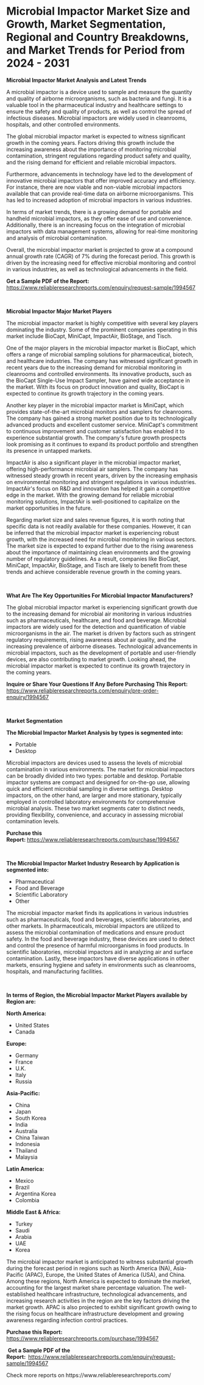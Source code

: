<p><h1>Microbial Impactor Market Size and Growth, Market Segmentation, Regional and Country Breakdowns, and Market Trends for Period from 2024 -  2031</h1></p><p><strong>Microbial Impactor Market Analysis and Latest Trends</strong></p>
<p><p>A microbial impactor is a device used to sample and measure the quantity and quality of airborne microorganisms, such as bacteria and fungi. It is a valuable tool in the pharmaceutical industry and healthcare settings to ensure the safety and quality of products, as well as control the spread of infectious diseases. Microbial impactors are widely used in cleanrooms, hospitals, and other controlled environments.</p><p>The global microbial impactor market is expected to witness significant growth in the coming years. Factors driving this growth include the increasing awareness about the importance of monitoring microbial contamination, stringent regulations regarding product safety and quality, and the rising demand for efficient and reliable microbial impactors.</p><p>Furthermore, advancements in technology have led to the development of innovative microbial impactors that offer improved accuracy and efficiency. For instance, there are now viable and non-viable microbial impactors available that can provide real-time data on airborne microorganisms. This has led to increased adoption of microbial impactors in various industries.</p><p>In terms of market trends, there is a growing demand for portable and handheld microbial impactors, as they offer ease of use and convenience. Additionally, there is an increasing focus on the integration of microbial impactors with data management systems, allowing for real-time monitoring and analysis of microbial contamination.</p><p>Overall, the microbial impactor market is projected to grow at a compound annual growth rate (CAGR) of 7% during the forecast period. This growth is driven by the increasing need for effective microbial monitoring and control in various industries, as well as technological advancements in the field.</p></p>
<p><strong>Get a Sample PDF of the Report:&nbsp;</strong> <a href="https://www.reliableresearchreports.com/enquiry/request-sample/1994567">https://www.reliableresearchreports.com/enquiry/request-sample/1994567</a></p>
<p>&nbsp;</p>
<p><strong>Microbial Impactor Major Market Players</strong></p>
<p><p>The microbial impactor market is highly competitive with several key players dominating the industry. Some of the prominent companies operating in this market include BioCapt, MiniCapt, ImpactAir, BioStage, and Tisch.</p><p>One of the major players in the microbial impactor market is BioCapt, which offers a range of microbial sampling solutions for pharmaceutical, biotech, and healthcare industries. The company has witnessed significant growth in recent years due to the increasing demand for microbial monitoring in cleanrooms and controlled environments. Its innovative products, such as the BioCapt Single-Use Impact Sampler, have gained wide acceptance in the market. With its focus on product innovation and quality, BioCapt is expected to continue its growth trajectory in the coming years.</p><p>Another key player in the microbial impactor market is MiniCapt, which provides state-of-the-art microbial monitors and samplers for cleanrooms. The company has gained a strong market position due to its technologically advanced products and excellent customer service. MiniCapt's commitment to continuous improvement and customer satisfaction has enabled it to experience substantial growth. The company's future growth prospects look promising as it continues to expand its product portfolio and strengthen its presence in untapped markets.</p><p>ImpactAir is also a significant player in the microbial impactor market, offering high-performance microbial air samplers. The company has witnessed steady growth in recent years, driven by the increasing emphasis on environmental monitoring and stringent regulations in various industries. ImpactAir's focus on R&D and innovation has helped it gain a competitive edge in the market. With the growing demand for reliable microbial monitoring solutions, ImpactAir is well-positioned to capitalize on the market opportunities in the future.</p><p>Regarding market size and sales revenue figures, it is worth noting that specific data is not readily available for these companies. However, it can be inferred that the microbial impactor market is experiencing robust growth, with the increased need for microbial monitoring in various sectors. The market size is expected to expand further due to the rising awareness about the importance of maintaining clean environments and the growing number of regulatory guidelines. As a result, companies like BioCapt, MiniCapt, ImpactAir, BioStage, and Tisch are likely to benefit from these trends and achieve considerable revenue growth in the coming years.</p></p>
<p>&nbsp;</p>
<p><strong>What Are The Key Opportunities For Microbial Impactor Manufacturers?</strong></p>
<p><p>The global microbial impactor market is experiencing significant growth due to the increasing demand for microbial air monitoring in various industries such as pharmaceuticals, healthcare, and food and beverage. Microbial impactors are widely used for the detection and quantification of viable microorganisms in the air. The market is driven by factors such as stringent regulatory requirements, rising awareness about air quality, and the increasing prevalence of airborne diseases. Technological advancements in microbial impactors, such as the development of portable and user-friendly devices, are also contributing to market growth. Looking ahead, the microbial impactor market is expected to continue its growth trajectory in the coming years.</p></p>
<p><strong>Inquire or Share Your Questions If Any Before Purchasing This Report:</strong> <a href="https://www.reliableresearchreports.com/enquiry/pre-order-enquiry/1994567">https://www.reliableresearchreports.com/enquiry/pre-order-enquiry/1994567</a></p>
<p>&nbsp;</p>
<p><strong>Market Segmentation</strong></p>
<p><strong>The Microbial Impactor Market Analysis by types is segmented into:</strong></p>
<p><ul><li>Portable</li><li>Desktop</li></ul></p>
<p><p>Microbial impactors are devices used to assess the levels of microbial contamination in various environments. The market for microbial impactors can be broadly divided into two types: portable and desktop. Portable impactor systems are compact and designed for on-the-go use, allowing quick and efficient microbial sampling in diverse settings. Desktop impactors, on the other hand, are larger and more stationary, typically employed in controlled laboratory environments for comprehensive microbial analysis. These two market segments cater to distinct needs, providing flexibility, convenience, and accuracy in assessing microbial contamination levels.</p></p>
<p><strong>Purchase this Report:&nbsp;</strong><a href="https://www.reliableresearchreports.com/purchase/1994567">https://www.reliableresearchreports.com/purchase/1994567</a></p>
<p>&nbsp;</p>
<p><strong>The Microbial Impactor Market Industry Research by Application is segmented into:</strong></p>
<p><ul><li>Pharmaceutical</li><li>Food and Beverage</li><li>Scientific Laboratory</li><li>Other</li></ul></p>
<p><p>The microbial impactor market finds its applications in various industries such as pharmaceuticals, food and beverages, scientific laboratories, and other markets. In pharmaceuticals, microbial impactors are utilized to assess the microbial contamination of medications and ensure product safety. In the food and beverage industry, these devices are used to detect and control the presence of harmful microorganisms in food products. In scientific laboratories, microbial impactors aid in analyzing air and surface contamination. Lastly, these impactors have diverse applications in other markets, ensuring hygiene and safety in environments such as cleanrooms, hospitals, and manufacturing facilities.</p></p>
<p>&nbsp;</p>
<p><strong>In terms of Region, the Microbial Impactor Market Players available by Region are:</strong></p>
<p>
    <p> <strong> North America: </strong>
        <ul>
            <li>United States</li>
            <li>Canada</li>
        </ul>
        </p> 
    <p> <strong> Europe: </strong>
        <ul>
            <li>Germany</li>
            <li>France</li>
            <li>U.K.</li>
            <li>Italy</li>
            <li>Russia</li>
        </ul>
        </p> 
    <p> <strong> Asia-Pacific: </strong>
        <ul>
            <li>China</li>
            <li>Japan</li>
            <li>South Korea</li>
            <li>India</li>
            <li>Australia</li>
            <li>China Taiwan</li>
            <li>Indonesia</li>
            <li>Thailand</li>
            <li>Malaysia</li>
        </ul>
        </p> 
    <p> <strong> Latin America: </strong>
        <ul>
            <li>Mexico</li>
            <li>Brazil</li>
            <li>Argentina Korea</li>
            <li>Colombia</li>
        </ul>
        </p> 
    <p> <strong> Middle East & Africa: </strong>
        <ul>
            <li>Turkey</li>
            <li>Saudi</li>
            <li>Arabia</li>
            <li>UAE</li>
            <li>Korea</li>
        </ul>
    </p>
    </p>
<p><p>The microbial impactor market is anticipated to witness substantial growth during the forecast period in regions such as North America (NA), Asia-Pacific (APAC), Europe, the United States of America (USA), and China. Among these regions, North America is expected to dominate the market, accounting for the largest market share percentage valuation. The well-established healthcare infrastructure, technological advancements, and increasing research activities in the region are the key factors driving the market growth. APAC is also projected to exhibit significant growth owing to the rising focus on healthcare infrastructure development and growing awareness regarding infection control practices.</p></p>
<p><strong>Purchase this Report: </strong><a href="https://www.reliableresearchreports.com/purchase/1994567">https://www.reliableresearchreports.com/purchase/1994567</a></p>
<p>&nbsp;<strong>Get a Sample PDF of the Report:&nbsp;&nbsp;</strong><a href="https://www.reliableresearchreports.com/enquiry/request-sample/1994567">https://www.reliableresearchreports.com/enquiry/request-sample/1994567</a></p>
<p><strong></strong></p>
<p>Check more reports on https://www.reliableresearchreports.com/</p>